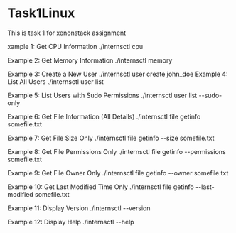 # Task1Linux
This is task 1 for xenonstack assignment

xample 1: Get CPU Information
./internsctl cpu

Example 2: Get Memory Information
./internsctl memory

Example 3: Create a New User
./internsctl user create john_doe
Example 4: List All Users
./internsctl user list

Example 5: List Users with Sudo Permissions
./internsctl user list --sudo-only

Example 6: Get File Information (All Details)
./internsctl file getinfo somefile.txt

Example 7: Get File Size Only
./internsctl file getinfo --size somefile.txt

Example 8: Get File Permissions Only
./internsctl file getinfo --permissions somefile.txt

Example 9: Get File Owner Only
./internsctl file getinfo --owner somefile.txt

Example 10: Get Last Modified Time Only
./internsctl file getinfo --last-modified somefile.txt

Example 11: Display Version
./internsctl --version

Example 12: Display Help
./internsctl --help
